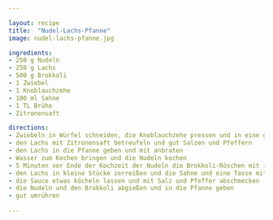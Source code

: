 ```yaml
---

layout: recipe
title:  "Nudel-Lachs-Pfanne"
image: nudel-lachs-pfanne.jpg

ingredients:
- 250 g Nudeln
- 250 g Lachs
- 500 g Brokkoli
- 1 Zwiebel
- 1 Knoblauchzehe
- 100 ml Sahne
- 1 TL Brühe
- Zitronensaft

directions:
- Zwiebeln in Würfel schneiden, die Knoblauchzehe pressen und in eine großen Pfanne in Öl dünsten
- den Lachs mit Zitronensaft betreufeln und gut Salzen und Pfeffern
- den Lachs in die Pfanne geben und mit anbraten
- Wasser zum Kochen bringen und die Nudeln kochen
- 5 Minuten vor Ende der Kochzeit der Nudeln die Brokkoli-Röschen mit in den Topf geben
- den Lachs in kleine Stücke zerreißen und die Sahne und eine Tasse mit Brühe hinzugeben
- die Sauce etwas köcheln lassen und mit Salz und Pfeffer abschmecken
- die Nudeln und den Brokkoli abgießen und in die Pfanne geben
- gut umrühren
  
---
```

